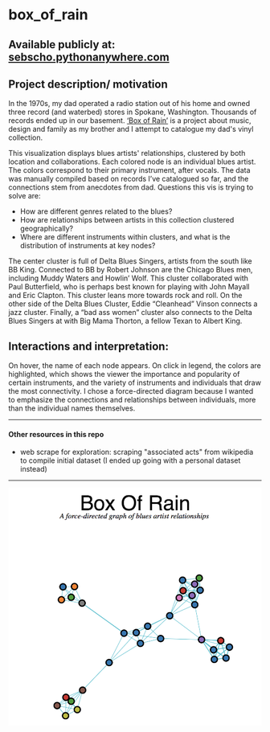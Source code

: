 # box_of_rain

Available publicly at: [sebscho.pythonanywhere.com](sebscho.pythonanywhere.com)
---
## Project description/ motivation
In the 1970s, my dad operated a radio station out of his home and owned three record (and waterbed) stores in Spokane, Washington. Thousands of records ended up in our basement. [‘Box of Rain’](http://www.sebscho.com/boxofrain) is a project about music, design and family as my brother and I attempt to catalogue my dad's vinyl collection. 

This visualization displays blues artists' relationships, clustered by both location and collaborations. Each colored node is an individual blues artist. The colors correspond to their primary instrument, after vocals. The data was manually compiled based on records I’ve catalogued so far, and the connections stem from anecdotes from dad. Questions this vis is trying to solve are: 

* How are different genres related to the blues? 
* How are relationships between artists in this collection clustered geographically? 
* Where are different instruments within clusters, and what is the distribution of instruments at key nodes? 

The center cluster is full of Delta Blues Singers, artists from the south like BB King. Connected to BB by Robert Johnson are the Chicago Blues men, including Muddy Waters and Howlin’ Wolf. This cluster collaborated with Paul Butterfield, who is perhaps best known for playing with John Mayall and Eric Clapton. This cluster leans more towards rock and roll. On the other side of the Delta Blues Cluster, Eddie “Cleanhead” Vinson connects a jazz cluster. Finally, a “bad ass women” cluster also connects to the Delta Blues Singers at with Big Mama Thorton, a fellow Texan to Albert King. 

## Interactions and interpretation:
On hover, the name of each node appears. On click in legend, the colors are highlighted, which shows the viewer the importance and popularity of certain instruments, and the variety of instruments and individuals that draw the most connectivity. I chose a force-directed diagram because I wanted to emphasize the connections and relationships between individuals, more than the individual names themselves. 

---

#### Other resources in this repo
* web scrape for exploration: scraping "associated acts" from wikipedia to compile initial dataset (I ended up going with a personal dataset instead)

---

![box_of_rain](https://github.com/sebscho/box_of_rain/blob/master/box_vis.png?raw=true)
